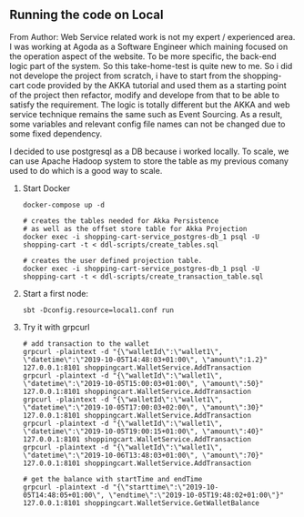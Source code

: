 ## Running the code on Local

From Author: Web Service related work is not my expert / experienced area. I was working at Agoda as a Software Engineer which maining focused on the operation aspect of the website. To be more specific, the back-end logic part of the system. So this take-home-test is quite new to me. So i did not develope the project from scratch, i have to start from the shopping-cart code provided by the AKKA tutorial and used them as a starting point of the project then refactor, modify and develope from that to be able to satisfy the requirement. The logic is totally different but the AKKA and web service technique remains the same such as Event Sourcing. As a result, some variables and relevant config file names can not be changed due to some fixed dependency.

I decided to use postgresql as a DB because i worked locally. To scale, we can use Apache Hadoop system to store the table as my previous comany used to do which is a good way to scale.

1. Start Docker

    ```shell
    docker-compose up -d

    # creates the tables needed for Akka Persistence
    # as well as the offset store table for Akka Projection
    docker exec -i shopping-cart-service_postgres-db_1 psql -U shopping-cart -t < ddl-scripts/create_tables.sql
    
    # creates the user defined projection table.
    docker exec -i shopping-cart-service_postgres-db_1 psql -U shopping-cart -t < ddl-scripts/create_transaction_table.sql
    ```

2. Start a first node:

    ```
    sbt -Dconfig.resource=local1.conf run
    ```

3. Try it with grpcurl

    ```shell
    # add transaction to the wallet
    grpcurl -plaintext -d "{\"walletId\":\"wallet1\", \"datetime\":\"2019-10-05T14:48:03+01:00\", \"amount\":1.2}" 127.0.0.1:8101 shoppingcart.WalletService.AddTransaction
    grpcurl -plaintext -d "{\"walletId\":\"wallet1\", \"datetime\":\"2019-10-05T15:00:03+01:00\", \"amount\":50}" 127.0.0.1:8101 shoppingcart.WalletService.AddTransaction
    grpcurl -plaintext -d "{\"walletId\":\"wallet1\", \"datetime\":\"2019-10-05T17:00:03+02:00\", \"amount\":30}" 127.0.0.1:8101 shoppingcart.WalletService.AddTransaction
    grpcurl -plaintext -d "{\"walletId\":\"wallet1\", \"datetime\":\"2019-10-05T19:00:15+01:00\", \"amount\":40}" 127.0.0.1:8101 shoppingcart.WalletService.AddTransaction
    grpcurl -plaintext -d "{\"walletId\":\"wallet1\", \"datetime\":\"2019-10-06T13:48:03+01:00\", \"amount\":70}" 127.0.0.1:8101 shoppingcart.WalletService.AddTransaction
   
    # get the balance with startTime and endTime
    grpcurl -plaintext -d "{\"starttime\":\"2019-10-05T14:48:05+01:00\", \"endtime\":\"2019-10-05T19:48:02+01:00\"}" 127.0.0.1:8101 shoppingcart.WalletService.GetWalletBalance
    ```
